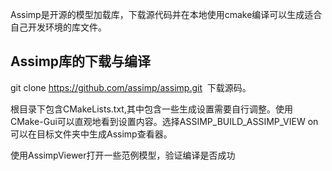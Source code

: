 Assimp是开源的模型加载库，下载源代码并在本地使用cmake编译可以生成适合自己开发环境的库文件。

## Assimp库的下载与编译

git clone https://github.com/assimp/assimp.git &nbsp;下载源码。

根目录下包含CMakeLists.txt,其中包含一些生成设置需要自行调整。使用CMake-Gui可以直观地看到设置内容。选择ASSIMP_BUILD_ASSIMP_VIEW&nbsp;on可以在目标文件夹中生成Assimp查看器。

使用AssimpViewer打开一些范例模型，验证编译是否成功
